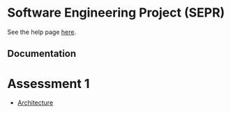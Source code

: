 # Software Engineering Project (SEPR)
See the help page [here](https://therandomnessguy.github.io/SEPR/help).

## Documentation
# Assessment 1
- [Architecture](https://drive.google.com/open?id=1_eg5oPl3yJU-nIaprXUPKD_Ln69vYEgZN663DuNK0D0)